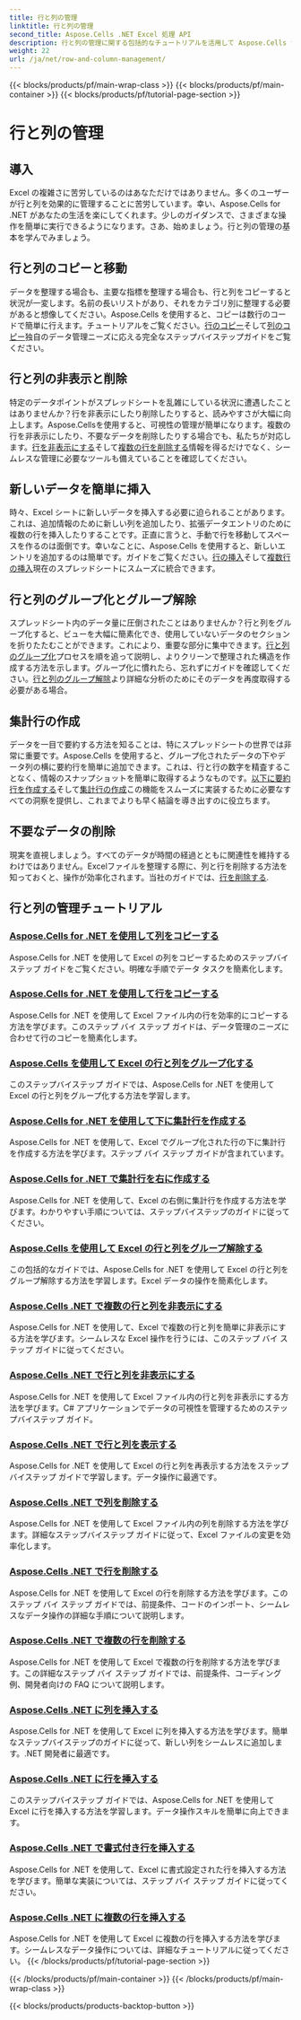 ```yaml
---
title: 行と列の管理
linktitle: 行と列の管理
second_title: Aspose.Cells .NET Excel 処理 API
description: 行と列の管理に関する包括的なチュートリアルを活用して Aspose.Cells for .NET のパワーを解き放ち、Excel スキルを簡単に向上させましょう。
weight: 22
url: /ja/net/row-and-column-management/
---
```


{{< blocks/products/pf/main-wrap-class >}}
{{< blocks/products/pf/main-container >}}
{{< blocks/products/pf/tutorial-page-section >}}

# 行と列の管理

## 導入

Excel の複雑さに苦労しているのはあなただけではありません。多くのユーザーが行と列を効果的に管理することに苦労しています。幸い、Aspose.Cells for .NET があなたの生活を楽にしてくれます。少しのガイダンスで、さまざまな操作を簡単に実行できるようになります。さあ、始めましょう。行と列の管理の基本を学んでみましょう。

## 行と列のコピーと移動

データを整理する場合も、主要な指標を整理する場合も、行と列をコピーすると状況が一変します。名前の長いリストがあり、それをカテゴリ別に整理する必要があると想像してください。Aspose.Cells を使用すると、コピーは数行のコードで簡単に行えます。チュートリアルをご覧ください。[行のコピー](./copying-rows/)そして[列のコピー](./copying-columns/)独自のデータ管理ニーズに応える完全なステップバイステップガイドをご覧ください。

## 行と列の非表示と削除

特定のデータポイントがスプレッドシートを乱雑にしている状況に遭遇したことはありませんか？行を非表示にしたり削除したりすると、読みやすさが大幅に向上します。Aspose.Cellsを使用すると、可視性の管理が簡単になります。複数の行を非表示にしたり、不要なデータを削除したりする場合でも、私たちが対応します。[行を非表示にする](./hide-rows-columns-aspose-cells/)そして[複数の行を削除する](./delete-multiple-rows-aspose-cells/)情報を得るだけでなく、シームレスな管理に必要なツールも備えていることを確認してください。

## 新しいデータを簡単に挿入

時々、Excel シートに新しいデータを挿入する必要に迫られることがあります。これは、追加情報のために新しい列を追加したり、拡張データエントリのために複数の行を挿入したりすることです。正直に言うと、手動で行を移動してスペースを作るのは面倒です。幸いなことに、Aspose.Cells を使用すると、新しいエントリを追加するのは簡単です。ガイドをご覧ください。[行の挿入](./insert-row-aspose-cells/)そして[複数行の挿入](./insert-multiple-rows-aspose-cells/)現在のスプレッドシートにスムーズに統合できます。

## 行と列のグループ化とグループ解除

スプレッドシート内のデータ量に圧倒されたことはありませんか？行と列をグループ化すると、ビューを大幅に簡素化でき、使用していないデータのセクションを折りたたむことができます。これにより、重要な部分に集中できます。[行と列のグループ化](./grouping-rows-and-columns/)プロセスを順を追って説明し、よりクリーンで整理された構造を作成する方法を示します。グループ化に慣れたら、忘れずにガイドを確認してください。[行と列のグループ解除](./ungrouping-rows-and-columns/)より詳細な分析のためにそのデータを再度取得する必要がある場合。

## 集計行の作成

データを一目で要約する方法を知ることは、特にスプレッドシートの世界では非常に重要です。Aspose.Cells を使用すると、グループ化されたデータの下やデータ列の横に要約行を簡単に追加できます。これは、行と行の数字を精査することなく、情報のスナップショットを簡単に取得するようなものです。[以下に要約行を作成する](./summary-row-below/)そして[集計行の作成](./summary-row-right/)この機能をスムーズに実装するために必要なすべての洞察を提供し、これまでよりも早く結論を導き出すのに役立ちます。

## 不要なデータの削除

現実を直視しましょう。すべてのデータが時間の経過とともに関連性を維持するわけではありません。Excelファイルを整理する際に、列と行を削除する方法を知っておくと、操作が効率化されます。当社のガイドでは、[行を削除する](./delete-row-aspose-cells/).

## 行と列の管理チュートリアル
### [Aspose.Cells for .NET を使用して列をコピーする](./copying-columns/)
Aspose.Cells for .NET を使用して Excel の列をコピーするためのステップバイステップ ガイドをご覧ください。明確な手順でデータ タスクを簡素化します。
### [Aspose.Cells for .NET を使用して行をコピーする](./copying-rows/)
Aspose.Cells for .NET を使用して Excel ファイル内の行を効率的にコピーする方法を学びます。このステップ バイ ステップ ガイドは、データ管理のニーズに合わせて行のコピーを簡素化します。
### [Aspose.Cells を使用して Excel の行と列をグループ化する](./grouping-rows-and-columns/)
このステップバイステップ ガイドでは、Aspose.Cells for .NET を使用して Excel の行と列をグループ化する方法を学習します。
### [Aspose.Cells for .NET を使用して下に集計行を作成する](./summary-row-below/)
Aspose.Cells for .NET を使用して、Excel でグループ化された行の下に集計行を作成する方法を学びます。ステップ バイ ステップ ガイドが含まれています。
### [Aspose.Cells for .NET で集計行を右に作成する](./summary-row-right/)
Aspose.Cells for .NET を使用して、Excel の右側に集計行を作成する方法を学びます。わかりやすい手順については、ステップバイステップのガイドに従ってください。
### [Aspose.Cells を使用して Excel の行と列をグループ解除する](./ungrouping-rows-and-columns/)
この包括的なガイドでは、Aspose.Cells for .NET を使用して Excel の行と列をグループ解除する方法を学習します。Excel データの操作を簡素化します。
### [Aspose.Cells .NET で複数の行と列を非表示にする](./hide-multiple-rows-columns-aspose-cells/)
Aspose.Cells for .NET を使用して、Excel で複数の行と列を簡単に非表示にする方法を学びます。シームレスな Excel 操作を行うには、このステップ バイ ステップ ガイドに従ってください。
### [Aspose.Cells .NET で行と列を非表示にする](./hide-rows-columns-aspose-cells/)
Aspose.Cells for .NET を使用して Excel ファイル内の行と列を非表示にする方法を学びます。C# アプリケーションでデータの可視性を管理するためのステップバイステップ ガイド。
### [Aspose.Cells .NET で行と列を表示する](./unhide-rows-columns-aspose-cells/)
Aspose.Cells for .NET を使用して Excel の行と列を再表示する方法をステップバイステップ ガイドで学習します。データ操作に最適です。
### [Aspose.Cells .NET で列を削除する](./delete-column-aspose-cells/)
Aspose.Cells for .NET を使用して Excel ファイル内の列を削除する方法を学びます。詳細なステップバイステップ ガイドに従って、Excel ファイルの変更を効率化します。
### [Aspose.Cells .NET で行を削除する](./delete-row-aspose-cells/)
Aspose.Cells for .NET を使用して Excel の行を削除する方法を学びます。このステップ バイ ステップ ガイドでは、前提条件、コードのインポート、シームレスなデータ操作の詳細な手順について説明します。
### [Aspose.Cells .NET で複数の行を削除する](./delete-multiple-rows-aspose-cells/)
Aspose.Cells for .NET を使用して Excel で複数の行を削除する方法を学びます。この詳細なステップ バイ ステップ ガイドでは、前提条件、コーディング例、開発者向けの FAQ について説明します。
### [Aspose.Cells .NET に列を挿入する](./insert-column-aspose-cells/)
Aspose.Cells for .NET を使用して Excel に列を挿入する方法を学びます。簡単なステップバイステップのガイドに従って、新しい列をシームレスに追加します。.NET 開発者に最適です。
### [Aspose.Cells .NET に行を挿入する](./insert-row-aspose-cells/)
このステップバイステップ ガイドでは、Aspose.Cells for .NET を使用して Excel に行を挿入する方法を学習します。データ操作スキルを簡単に向上できます。
### [Aspose.Cells .NET で書式付き行を挿入する](./insert-row-formatting-aspose-cells/)
Aspose.Cells for .NET を使用して、Excel に書式設定された行を挿入する方法を学びます。簡単な実装については、ステップ バイ ステップ ガイドに従ってください。
### [Aspose.Cells .NET に複数の行を挿入する](./insert-multiple-rows-aspose-cells/)
Aspose.Cells for .NET を使用して Excel に複数の行を挿入する方法を学びます。シームレスなデータ操作については、詳細なチュートリアルに従ってください。
{{< /blocks/products/pf/tutorial-page-section >}}

{{< /blocks/products/pf/main-container >}}
{{< /blocks/products/pf/main-wrap-class >}}

{{< blocks/products/products-backtop-button >}}
